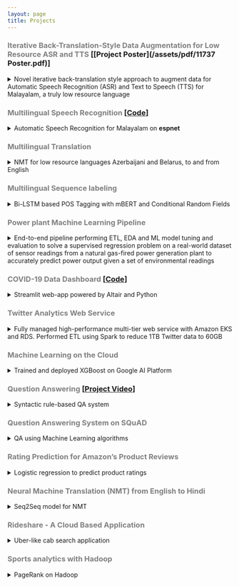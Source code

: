 ```yaml
---
layout: page
title: Projects
---
```


### <span style="color:grey;">Iterative Back-Translation-Style Data Augmentation for Low Resource ASR and TTS</span> \[[Project Poster](/assets/pdf/11737 Poster.pdf)\]

<details><summary>Novel iterative back-translation style approach to augment data for Automatic Speech Recognition (ASR) and Text to Speech (TTS)
for Malayalam, a truly low resource language</summary>
<ul>
<li>Adapted back-translation style data augmentation technique to speech processing by leveraging ASR and TTS outputs to improve each other’s performance iteratively</li>
<li>Output of ASR used to create a pseudo-parallel corpus as input to fine-tune TTS and vice versa</li>
<li>Implemented a conformer-based ASR model with linear fusion of HuBERT and spectrum-based features. TTS model was a combination of Glow-TTS and Hifi-GAN</li>
<li>Achieved up to <b>6.91%</b> and <b>10.87%</b> reduction in Word Error Rate (WER) and Character Error Rate (CER) respectively for ASR and a 2.91% improvement in Mel-cepstral distortion (MCD) for TTS</li>
</ul>
</details>

### <span style="color:grey;"> Multilingual Speech Recognition </span> \[[Code](https://github.com/espnet/espnet/tree/master/egs2/ml_openslr63/asr1)\]

<details><summary>Automatic Speech Recognition for Malayalam on <b>espnet</b></summary>
<ul>
<li>Contributed to the <a href="https://github.com/espnet/espnet">espnet</a> open source toolkit by implementing Malayalam ASR with only around 6 hours of parallel speech-text data</li>
<li>Achieved WER and CER of <b>39.2</b> and <b>10.4</b> respectively for a conformer base model</li>
<li>Improved the WER and CER of the base model by <b>9.2%</b> and <b>13.4% </b> respectively by implementing a learnable linear fusion of spectrum based and HuBERT self-supervised learning features</li>
<li>Successfully <a href="https://github.com/espnet/espnet/pull/4173">merged</a> ASR recipe into the espnet open-source toolkit</li>
</ul>
</details>

### <span style="color:grey;"> Multilingual Translation </span>

<details><summary>NMT for low resource languages Azerbaijani and Belarus, to and from English</summary>
<ul>
<li>Improved baseline bilingual and multilingual models for low resource NMT with fairseq as the MT framework on top of PyTorch</li>
<li>Implemented multiple methods such as data augmentation via back translation and cross-lingual transfer learning to improve multilingual transfer</li>
<li>Achieved a <b>3</b> point increase in BLEU score</li>
<li>Studied the effect of vocabulary size, and tokenization algorithms on the performance of NMT</li>
</ul>
</details>

### <span style="color:grey;"> Multilingual Sequence labeling </span>

<details><summary>Bi-LSTM based POS Tagging with mBERT and Conditional Random Fields</summary>
<ul>
<li>Enhanced the performance of a baseline bi-LSTM model written in PyTorch for the task of POS tagging by utilizing pre-trained multilingual BERT embeddings</li>
<li>Gained <b>20.6%</b> and <b>3%</b> in accuracy for Tamil and English respectively</li>
<li>Performed extensive analysis to understand variation in performance across language families, typology and hyper-parameter</li>
</ul>
</details>

### <span style="color:grey;">Power plant Machine Learning Pipeline</span>

<details><summary>End-to-end pipeline performing ETL, EDA and ML model tuning and evaluation to solve 
a supervised regression problem on a real-world dataset of sensor readings from a natural gas-fired power generation 
plant to accurately predict power output given a set of environmental readings
</summary>
<ul>
<li>Performed ETL using PySpark and PySparkSQL</li>
<li>Built ML pipeline for Linear Regression and Random Forest learners using Spark ML pipeline API</li>
<li>Model tuning and evaluation using CrossValidator and ParamGridBuilder APIs resulted in the best model improving base model RMSE from 
4.56 to 3.39 with coefficient of determination of 0.96</li>
</ul>
</details>

### <span style="color:grey;"> COVID-19 Data Dashboard </span> \[[Code](https://github.com/bharaniuk/final-project-dunder-mifflin-paper-company)\]

<details><summary>Streamlit web-app powered by Altair and Python</summary>
<ul>
<li>An interactive web application that analyzes how different states in the US approached the COVID-19 pandemic</li>
<li>Through visualization techniques it was seen that as soon as the ICU bed utilization crosses the ~75% barrier, the number of deaths see a sharp incline</li>
<li>The dashboard empowers the viewer with insights and answers to questions related to the impact of COVID-19 on existing medical infrastructure and whether a strict government policy response entails lower morbidity</li>
</ul>
</details>


### <span style="color:grey;">Twitter Analytics Web Service</span>

<details><summary>Fully managed high-performance multi-tier web service with Amazon EKS and RDS. 
Performed ETL using Spark to reduce 1TB Twitter data to 60GB</summary>
<ul>
<li>Worked in a team of 3 to build a Vertx-based web application that recommends similar Twitter users </li>
<li>Designed an efficient and fault-tolerant web tier consisting of 3 microservices using Amazon EKS with managed node groups to handle high loads (~tens of thousands of RPS) under a constrained budget</li>
<li>Performed ETL on a large Twitter data set (~1 TB) using Apache Spark on the Azure Databricks platform and deployed storage tier on an AWS RDS MySQL instance</li>
<li>Automated service deployment using eksctl, Terraform and helm charts</li>
<li>Ranked 5th in terms of performance/cost ratio in a live test spanning ~3 hrs</li>
</ul>
</details>


### <span style="color:grey;">Machine Learning on the Cloud</span>

<details><summary>Trained and deployed XGBoost on Google AI Platform</summary>
<ul>
<li>Trained and deployed a machine learning model (XGBoost) on the Google AI Platform to predict cab fares in NYC and performed hyperparameter tuning using HyperTune to improve accuracy of model</li>
<li>Processed ride requests in the form of audio and images leveraging a pipeline of cloud ML APIs such as Cloud Text-to-Speech, Cloud Speech-to-Text, Cloud NLP, Directions and AutoML Vision offered by GCP</li> 
<li>Deployed an end-to-end solution on Google App Engine to predict cab fare by combining input pipeline and trained model</li>
</ul>
</details>


### <span style="color:grey;">Question Answering </span>\[[Project Video](https://youtu.be/Ywuq0DIkklM)\]

<details><summary>Syntactic rule-based QA system</summary>
<ul>
<li>Collaborated with a team of 3 to build a rule-based Question Answering system for Wikipedia articles</li>
<li>Developed a hybrid answer generation pipeline consisting of question type identification, top candidate sentences extraction and syntactic rule-based answer formation using dependency parsing and POS tagging</li>
<li>Performed question to declarative sentence conversion, coreference resolution, sentence vector similarity, named-entity recognition and lexical analysis to enhance fluency and conciseness of generated answers</li>
</ul>
</details>

### <span style="color:grey;">Question Answering System on SQuAD</span>

<details><summary>QA using Machine Learning algorithms</summary>
<ul>
<li>Developed NLP processing pipeline to train and evaluate multiple machine learning models using NLTK library for cleaning and feature extraction of 100000 questions and context paragraphs</li>
<li>Fine-tuned pre-trained BERT model using PyTorch and deployed final model to public endpoint through Microsoft Azure Machine Learning Studio</li>
</ul>
</details>

### <span style="color:grey;">Rating Prediction for Amazon’s Product Reviews</span>

<details><summary>Logistic regression to predict product ratings</summary>
<ul>
<li>Built a multi-class logistic regression model to predict product ratings from 100,000 reviews</li>
<li>Data underwent cleaning, exploratory data analysis, feature construction using TfIdf Vectorizer, oversampling  to deal with class imbalance</li>
<li>Final model achieved an accuracy of 71% and deployed to public endpoint on Microsoft Azure</li>
</ul>
</details>

### <span style="color:grey;">Neural Machine Translation (NMT) from English to Hindi</span>

<details><summary>Seq2Seq model for NMT</summary>
<ul>
<li>Employed supervised __Encoder-Decoder__ architecture facilitated by an enhanced version of Bahdanau’s attention mechanism, Word2Vec and Vecmap</li>
<li>Final model attained a BLEU score of 35</li>
</ul>
</details>

### <span style="color:grey;">Rideshare - A Cloud Based Application</span>

<details><summary>Uber-like cab search application</summary>
<ul>
<li>Developed backend for a cloud-based car-pooling application with REST APIs and MySQL database</li>
<li>Implemented load balancing on containerized application deployed on an Amazon AWS EC2 instance</li>
</ul>
</details>

### <span style="color:grey;">Sports analytics with Hadoop</span>

<details><summary>PageRank on Hadoop</summary>
<ul>
<li>Performed analysis on an Indian Premier League dataset using MapReduce </li>
<li>Devised algorithm for ranking players to identify most prolific batsman at each venue based on impact using
PageRank, Spark and Streaming Spark libraries</li>
</ul>
</details>
